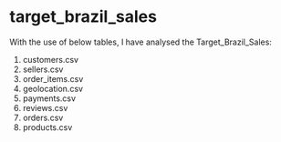 # target_brazil_sales
With the use of below tables, I have analysed the Target_Brazil_Sales: 
1. customers.csv
2. sellers.csv
3. order_items.csv
4. geolocation.csv
5. payments.csv
6. reviews.csv
7. orders.csv
8. products.csv
